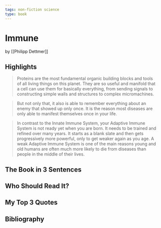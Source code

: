 ```yaml
---
tags: non-fiction science
type: book
---
```


# Immune
by [[Philipp Dettmer]]

## Highlights
> Proteins are the most fundamental organic building blocks and tools of all living things on this planet. They are so useful and manifold that a cell can use them for basically everything, from sending signals to constructing simple walls and structures to complex micromachines.

> But not only that, it also is able to remember everything about an enemy that showed up only once. It is the reason most diseases are only able to manifest themselves once in your life.

> In contrast to the Innate Immune System, your Adaptive Immune System is not ready yet when you are born. It needs to be trained and refined over many years. It starts as a blank slate and then gets progressively more powerful, only to get weaker again as you age. A weak Adaptive Immune System is one of the main reasons young and old humans are often much more likely to die from diseases than people in the middle of their lives.

## The Book in 3 Sentences

## Who Should Read It?

## My Top 3 Quotes

## Bibliography